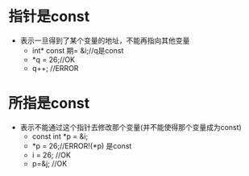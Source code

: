 # 指针是const
* 表示一旦得到了某个变量的地址，不能再指向其他变量
    * int* const 期= &i;//q是const
    * *q = 26;//OK
    * q++; //ERROR

# 所指是const
* 表示不能通过这个指针去修改那个变量(并不能使得那个变量成为const)
    * const int *p = &i;
    * *p = 26;//ERROR!(*p) 是const
    * i = 26; //OK
    * p=&j;   //OK